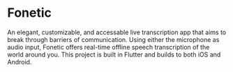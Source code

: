 # Fonetic

An elegant, customizable, and accessable live transcription app that aims to break through barriers of communication. Using either the microphone as audio input, Fonetic offers real-time offline speech transcription of the world around you. This project is built in Flutter and builds to both iOS and Android. 
